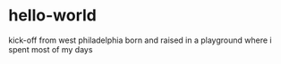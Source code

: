 # hello-world
kick-off
from west philadelphia born and raised 
in a playground where i spent most of my days
